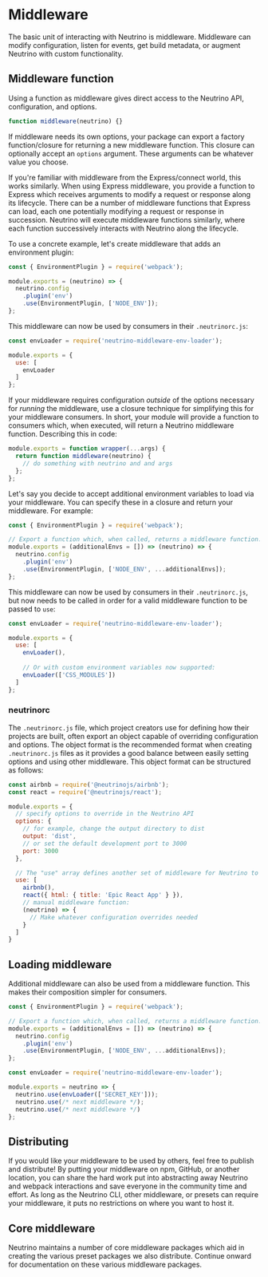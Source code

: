 # Middleware

The basic unit of interacting with Neutrino is middleware. Middleware can modify configuration,
listen for events, get build metadata, or augment Neutrino with custom functionality.

## Middleware function

Using a function as middleware gives direct access to the Neutrino API, configuration,
and options.

```js
function middleware(neutrino) {}
```

If middleware needs its own options, your package can export a factory function/closure for
returning a new middleware function. This closure can optionally accept an `options` argument.
These arguments can be whatever value you choose.

If you're familiar with middleware from the Express/connect world, this works similarly. When using Express middleware,
you provide a function to Express which receives arguments to modify a request or response along its lifecycle. There
can be a number of middleware functions that Express can load, each one potentially modifying a request or response in
succession. Neutrino will execute middleware functions similarly, where each function successively interacts with Neutrino along
the lifecycle.

To use a concrete example, let's create middleware that adds an environment plugin:

```js
const { EnvironmentPlugin } = require('webpack');

module.exports = (neutrino) => {
  neutrino.config
    .plugin('env')
    .use(EnvironmentPlugin, ['NODE_ENV']);
};
```

This middleware can now be used by consumers in their `.neutrinorc.js`:

```js
const envLoader = require('neutrino-middleware-env-loader');

module.exports = {
  use: [
    envLoader
  ]
};
```

If your middleware requires configuration _outside_ of the options necessary for _running_ the middleware,
use a closure technique for simplifying this for your middleware consumers. In short, your module will provide a
function to consumers which, when executed, will return a Neutrino middleware function. Describing this in code:

```js
module.exports = function wrapper(...args) {
  return function middleware(neutrino) {
    // do something with neutrino and and args
  };
};
```

Let's say you decide to accept additional environment variables to load via
your middleware. You can specify these in a closure and return your middleware.
For example:

```js
const { EnvironmentPlugin } = require('webpack');

// Export a function which, when called, returns a middleware function.
module.exports = (additionalEnvs = []) => (neutrino) => {
  neutrino.config
    .plugin('env')
    .use(EnvironmentPlugin, ['NODE_ENV', ...additionalEnvs]);
};
```

This middleware can now be used by consumers in their `.neutrinorc.js`, but now
needs to be called in order for a valid middleware function to be passed to
`use`:

```js
const envLoader = require('neutrino-middleware-env-loader');

module.exports = {
  use: [
    envLoader(),
    
    // Or with custom environment variables now supported:
    envLoader(['CSS_MODULES'])
  ]
};
```

### neutrinorc

The `.neutrinorc.js` file, which project creators use for defining how their projects
are built, often export an object capable of overriding configuration and options.
The object format is the recommended format when creating `.neutrinorc.js` files
as it provides a good balance between easily setting options and using other middleware.
This object format can be structured as follows:

```js
const airbnb = require('@neutrinojs/airbnb');
const react = require('@neutrinojs/react');

module.exports = {
  // specify options to override in the Neutrino API
  options: {
    // for example, change the output directory to dist
    output: 'dist',
    // or set the default development port to 3000
    port: 3000
  },

  // The "use" array defines another set of middleware for Neutrino to use.
  use: [
    airbnb(),
    react({ html: { title: 'Epic React App' } }),
    // manual middleware function:
    (neutrino) => {
      // Make whatever configuration overrides needed
    }
  ]
}
```

## Loading middleware

Additional middleware can also be used from a middleware function. This makes their composition simpler for
consumers.

```js
const { EnvironmentPlugin } = require('webpack');

// Export a function which, when called, returns a middleware function.
module.exports = (additionalEnvs = []) => (neutrino) => {
  neutrino.config
    .plugin('env')
    .use(EnvironmentPlugin, ['NODE_ENV', ...additionalEnvs]);
};
```

```js
const envLoader = require('neutrino-middleware-env-loader');

module.exports = neutrino => {
  neutrino.use(envLoader(['SECRET_KEY']));
  neutrino.use(/* next middleware */);
  neutrino.use(/* next middleware */)
};
```

## Distributing

If you would like your middleware to be used by others, feel free to publish and distribute! By putting your middleware
on npm, GitHub, or another location, you can share the hard work put into abstracting away Neutrino and webpack
interactions and save everyone in the community time and effort. As long as the Neutrino CLI, other middleware, or
presets can require your middleware, it puts no restrictions on where you want to host it.

## Core middleware

Neutrino maintains a number of core middleware packages which aid in creating the various preset packages we also
distribute. Continue onward for documentation on these various middleware packages.
